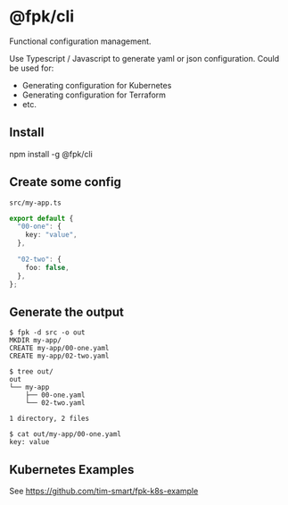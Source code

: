 # @fpk/cli

Functional configuration management.

Use Typescript / Javascript to generate yaml or json configuration. Could be
used for:

- Generating configuration for Kubernetes
- Generating configuration for Terraform
- etc.

## Install

npm install -g @fpk/cli

## Create some config

`src/my-app.ts`

```typescript
export default {
  "00-one": {
    key: "value",
  },

  "02-two": {
    foo: false,
  },
};
```

## Generate the output

```
$ fpk -d src -o out
MKDIR my-app/
CREATE my-app/00-one.yaml
CREATE my-app/02-two.yaml

$ tree out/
out
└── my-app
    ├── 00-one.yaml
    └── 02-two.yaml

1 directory, 2 files

$ cat out/my-app/00-one.yaml
key: value
```

## Kubernetes Examples

See https://github.com/tim-smart/fpk-k8s-example
